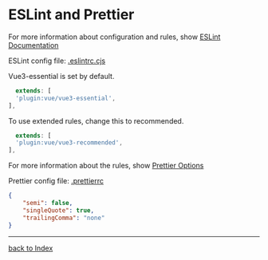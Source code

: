 # ESLint and Prettier

For more information about configuration and rules, show [ESLint Documentation](https://eslint.org/docs/latest/)

ESLint config file: [.eslintrc.cjs](../../.eslintrc.cjs)

Vue3-essential is set by default.

```Javascript
  extends: [
  'plugin:vue/vue3-essential',
],
```

To use extended rules, change this to recommended.

```Javascript
  extends: [
  'plugin:vue/vue3-recommended',
],
```

For more information about the rules, show [Prettier Options](https://prettier.io/docs/en/options)

Prettier config file: [.prettierrc](../../.prettierrc)

```JSON
{
    "semi": false,
    "singleQuote": true,
    "trailingComma": "none"
}
```

---

[back to Index](../README.md)
